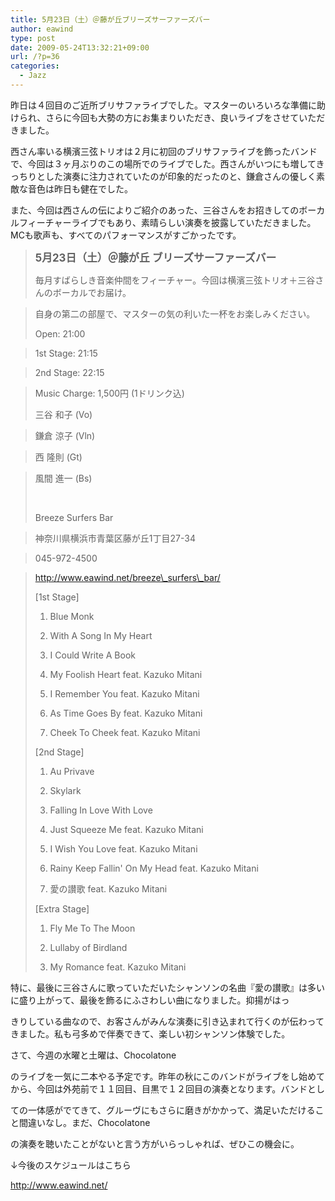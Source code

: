 ```yaml
---
title: 5月23日（土）＠藤が丘ブリーズサーファーズバー
author: eawind
type: post
date: 2009-05-24T13:32:21+09:00
url: /?p=36
categories:
  - Jazz
---
```

昨日は４回目のご近所ブリサファライブでした。マスターのいろいろな準備に助けられ、さらに今回も大勢の方にお集まりいただき、良いライブをさせていただきました。

西さん率いる横濱三弦トリオは２月に初回のブリサファライブを飾ったバンドで、今回は３ヶ月ぶりのこの場所でのライブでした。西さんがいつにも増してきっちりとした演奏に注力されていたのが印象的だったのと、鎌倉さんの優しく素敵な音色は昨日も健在でした。

また、今回は西さんの伝によりご紹介のあった、三谷さんをお招きしてのボーカルフィーチャーライブでもあり、素晴らしい演奏を披露していただきました。MCも歌声も、すべてのパフォーマンスがすごかったです。

> <big><strong>5月23日（土）＠藤が丘 ブリーズサーファーズバー</strong></big>
>
> 毎月すばらしき音楽仲間をフィーチャー。今回は横濱三弦トリオ＋三谷さんのボーカルでお届け。

> 自身の第二の部屋で、マスターの気の利いた一杯をお楽しみください。
>
> Open: 21:00

> 1st Stage: 21:15

> 2nd Stage: 22:15

> Music Charge: 1,500円 (1ドリンク込)
>
> 三谷 和子 (Vo)

> 鎌倉 涼子 (Vln)

> 西 隆則 (Gt)

> 風間 進一 (Bs)
>
> &nbsp;
>
> Breeze Surfers Bar

> 神奈川県横浜市青葉区藤が丘1丁目27-34

> 045-972-4500

> http://www.eawind.net/breeze\_surfers\_bar/
>
> [1st Stage]
>
> 1. Blue Monk
>
> 2. With A Song In My Heart
>
> 3. I Could Write A Book
>
> 4. My Foolish Heart feat. Kazuko Mitani
>
> 5. I Remember You feat. Kazuko Mitani
>
> 6. As Time Goes By feat. Kazuko Mitani
>
> 7. Cheek To Cheek feat. Kazuko Mitani
>
> [2nd Stage]
>
> 1. Au Privave
>
> 2. Skylark
>
> 3. Falling In Love With Love
>
> 4. Just Squeeze Me feat. Kazuko Mitani
>
> 5. I Wish You Love feat. Kazuko Mitani
>
> 6. Rainy Keep Fallin' On My Head feat. Kazuko Mitani
>
> 7. 愛の讃歌 feat. Kazuko Mitani
>
> [Extra Stage]
>
> 1. Fly Me To The Moon
>
> 2. Lullaby of Birdland
>
> 3. My Romance feat. Kazuko Mitani

特に、最後に三谷さんに歌っていただいたシャンソンの名曲『愛の讃歌』は多いに盛り上がって、最後を飾るにふさわしい曲になりました。抑揚がはっ

きりしている曲なので、お客さんがみんな演奏に引き込まれて行くのが伝わってきました。私も弓多めで伴奏できて、楽しい初シャンソン体験でした。

<span class="large">さて</span>、今週の水曜と土曜は、Chocolatone

のライブを一気に二本やる予定です。昨年の秋にこのバンドがライブをし始めてから、今回は外苑前で１１回目、目黒で１２回目の演奏となります。バンドとし

ての一体感がでてきて、グルーヴにもさらに磨きがかかって、満足いただけること間違いなし。まだ、Chocolatone

の演奏を聴いたことがないと言う方がいらっしゃれば、ぜひこの機会に。

↓今後のスケジュールはこちら

[http://<wbr />www.eaw<wbr />ind.net<wbr />/][1]

 [1]: ../../../
